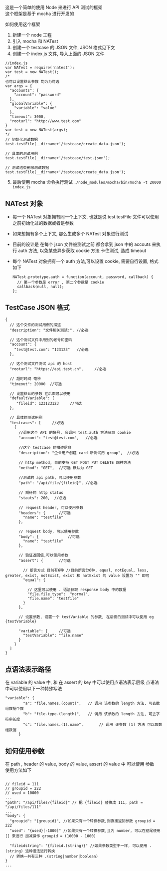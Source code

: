 这是一个简单的使用 Node 来进行 API 测试的框架  
这个框架是基于 mocha 进行开发的

如何使用这个框架

1. 新建一个 node 工程
2. 引入 mocha 和 NATest
3. 创建一个 testcase 的 JSON 文件, JSON 格式见下文
4. 创建一个 index.js 文件, 导入上面的 JSON 文件

  ~~~
  //index.js
  var NATest = require('natest');
  var test = new NATest();
  /*
  也可以设置默认参数 均为为可选
  var args = {
    "accounts": {
      "account": "password"
    },
    "globalVariable": {
      "variable": "value"
    },
    "timeout": 3000,
    "rooturl": "http://www.test.com"
  }
  var test = new NATest(args);
  */
  // 初始化测试数据
  test.testFile(__dirname+'/testcase/create_data.json');

  // 具体的测试用例
  test.testFile(__dirname+'/testcase/test.json');

  // 测试结束删除测试数据
  test.testFile(__dirname+'/testcase/create_data.json');

  ~~~

5. 最后使用 mocha 命令执行测试 `./node_modules/mocha/bin/mocha -t 20000 index.js`

## NATest 对象
* 每一个 NATest 对象拥有同一个上下文, 也就是说 test.testFile 文件可以使用之前初始化过的数据或者是参数  
* 如果想拥有多个上下文, 那么生成多个 NATest 对象进行测试  
* 目前的设计是 在每个 json 文件被测试之前 都会拿到 json 中的 accouts 来执行 auth 方法, 以免某些异步获取 cookie 方法 卡住测试, 造成 timeout
* 每个 NATest 对象拥有一个 auth 方法,可以设置 cookie, 需要自行设置, 格式如下

  ~~~
  NATest.prototype.auth = function(account, password, callback) {
    // 第一个参数是 error , 第二个参数是 cookie
    callback(null, null);
  };
  ~~~
  
## TestCase JSON 格式

~~~
{
  // 这个文件的测试用例的描述	
  "description": "文件相关测试:", //必选
  
  // 这个测试文件中用到的帐号和密码  
  "account": {
    "test@test.com": "123123"   //必选  
  },
  
  // 这个测试文件测试 api 的 host
  "rooturl": "https://api.test.cn", 	//必选
  
  // 超时时间 毫秒
  "timeout": 20000  //可选

  // 设置默认的参数 在后面可以使用 
  "defaultVariable": {
  	 "fileid": 123123123     //可选
  },
  
  // 具体的测试用例
  "testcases": [     //必选
    {
      //调用这个 API 的帐号, 会调用 test.auth 方法获取 cookie
      "account": "test@test.com", 	//必选
      
      //这个 testcase 的描述信息       
      "description": "企业用户创建 card 新测试用 group",  //必选
       
      // http method, 目前支持 GET POST PUT DELETE 四种方法
      "method": "GET",  //可选 默认为 GET
      
      //测试的 api path, 可以使用参数 		
      "path": "/api/file/{fileid}", //必选
      
      // 期待的 http status		
      "stauts": 200,  //必选
      
      // request header, 可以使用参数 
      "headers": {    	//可选
        "name": "testfile"  
      },
      
      // request body, 可以使用参数 
      "body": {    			//可选
        "name": "testfile"  
      },
      
      // 验证返回值,可以使用参数
      "assert": {       //可选

        // 断言方式 目前有6种 //目前断言分6种, equal, notEqual, less, greater, exist, notExist, exist 和 notExist 的 value 设置为 "" 即可
        "equal": {
        
          // 这里可以使用 . 语法获取 response body 中的数据     
          "file.file_type":  "normal",
          "file.name": "testfile"
        }
      },
      
      // 设置参数, 设置一个 testVariable 的参数, 在后面的测试中可以使用 eg {testVariable}

      "variable": {     //可选
        "testVariable": "file.name"
      }
    }
  ]
}

~~~
  
## 点语法表示路径
在 variable 的 value 中, 和 在 assert 的 key 中可以使用点语法表示层级
点语法中可以使用以下一种特殊写法

~~~
"variable": {
        "a": "file.names.(count)",   // 调用 该参数的 length 方法, 可去数组数据个数
        "b": "file.type.(length)",   // 调用 该参数的 length 方法, 可去字符串长度
        "c": "file.names.(1).name",       // 调用 该参数 [1] 方法 可以取数组数据
      }
~~~

## 如何使用参数
在 path , header 的 value, body 的 value, assert 的 value 中 可以使用 参数  
使用方法如下

~~~

// fileid = 111
// groupid = 222
// used = 10000
...
"path": "/api/files/{fileid}" // 把 {fileid} 替换成 111, path = "/api/files/111"
...
"body": {
  "groupid": "{groupid}", //如果只有一个转换参数,则直接返回参数 groupid = 222
  "used": "{used}[-1000]" //如果只有一个转换参数,且为 number, 可以在结尾使用 [] 来进行 加减操作 groupid = (10000 - 1000)

  "fileidstring": "{fileid.(string)}" //如果参数类型不一样, 可以使用 .(string) 这种语法进行转换
  // 转换一共有三种 .(string|number|boolean)
}
...
~~~



